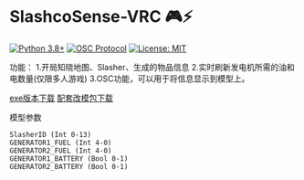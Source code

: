 # SlashcoSense-VRC 🎮⚡

[![Python 3.8+](https://img.shields.io/badge/python-3.8+-blue.svg)](https://www.python.org/)
[![OSC Protocol](https://img.shields.io/badge/OSC-1.1-brightgreen)](https://opensoundcontrol.stanford.edu/)
[![License: MIT](https://img.shields.io/badge/License-MIT-yellow.svg)](https://opensource.org/licenses/MIT)

功能：
1.开局知晓地图、Slasher、生成的物品信息
2.实时刷新发电机所需的油和电数量(仅限多人游戏)
3.OSC功能，可以用于将信息显示到模型上。

[exe版本下载](https://github.com/arcxingye/SlasherSense-VRC/releases/download/exe/SlashcoSense.exe)
[配套改模包下载](https://github.com/arcxingye/SlasherSense-VRC/releases/download/exe/SlashcoSense.unitypackage)

模型参数
```
SlasherID (Int 0-13)
GENERATOR1_FUEL (Int 4-0)
GENERATOR2_FUEL (Int 4-0)
GENERATOR1_BATTERY (Bool 0-1)
GENERATOR2_BATTERY (Bool 0-1)
```
